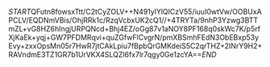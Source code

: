 $START$QFutn8fowsxTtt/C2tCyZOLV++N491ylYlQlCzV55/iuuI0wtVw/OOBUxAPCLV/EQDNmVBis/OhjRRk1c/RzqVcbxUK2cQ1//+4TRYTa/9nhP3Yzwg3BTTmZL+vG8HZ6hIngjURPQNcd+Bhj4EZ/oGg87v1aNOY8PF168q0skWc7K/p5rfXjKaEk+yqj+GW7PFDMRqvi+quZGfwFlCvgrN/pmXBSmhFEdN3ObEBxp53yEvy+zxxOpsMn05r7HwR7jtCAkLpiu7fBpbQrGMKdeiS5C2qrTHZ+2INrY9H2+RAVndmE3TZ1GR7b1UrVKX4SLQZl6fx7lr7qgy0Ge1zcYA==$END$